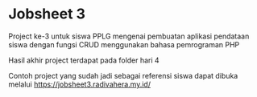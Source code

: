 <h1>Jobsheet 3</h1>
<p>Project ke-3 untuk siswa PPLG mengenai pembuatan aplikasi pendataan siswa dengan fungsi CRUD menggunakan bahasa pemrograman PHP</p>
<p>Hasil akhir project terdapat pada folder hari 4</p>
<p>Contoh project yang sudah jadi sebagai referensi siswa dapat dibuka melalui <a href="https://jobsheet3.radivahera.my.id/">https://jobsheet3.radivahera.my.id/</a></p>
